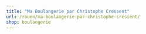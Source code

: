 ```yaml
---
title: "Ma Boulangerie par Christophe Cressent"
url: /rouen/ma-boulangerie-par-christophe-cressent/
shop: boulangerie
---
```

